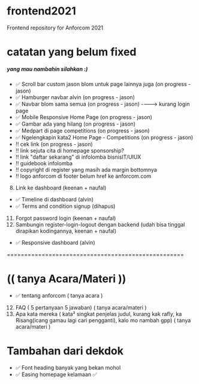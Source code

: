 # frontend2021
Frontend repository for Anforcom 2021 

# catatan yang belum fixed
##### yang mau nambahin silahkan :)
- :white_check_mark: Scroll bar custom jason blom untuk page lainnya juga (on progress - jason)
- :white_check_mark: Hamburger navbar alvin (on progress  - jason) 
- :white_check_mark: Navbar blom sama semua (on progress  - jason) ----> kurang login page
- :white_check_mark: Mobile Responsive Home Page (on progress  - jason) 
- :white_check_mark: Gambar ada yang hilang (on progress  - jason) 
- :white_check_mark: Medpart di page competitions (on progress  - jason) 
- :white_check_mark: Ngelengkapin kata2 Home Page - Competitions (on progress  - jason)
- :bangbang: cek link (on progress  - jason)
- :bangbang: link sejuta cita di homepage sponsorship?
- :bangbang: link "daftar sekarang" di infolomba bisnisIT/UIUX
- :bangbang: guidebook infolomba
- :bangbang: copyright di register yang masih ada margin bottomnya
- :bangbang: logo anforcom di footer belum href ke anforcom.com
8. Link ke dashboard (keenan + naufal)
- :white_check_mark: Timeline di dashboard (alvin)
- :white_check_mark: Terms and condition signup (dihapus)
11. Forgot password login (keenan + naufal)
12. Sambungin register-login-logout dengan backend (udah bisa tinggal dirapikan kodingannya, keenan + naufal) 
- :white_check_mark: Responsive dashboard (alvin)

===================================================
# (( tanya Acara/Materi ))

- :white_check_mark: tentang anforcom ( tanya acara )
12. FAQ ( 5 pertanyaan 5 jawaban) ( tanya acara/materi )
13. Apa kata mereka ( kata² singkat penjelas judul, kurang kak rafly, ka Risang(icang gamau lagi cari pengganti), kalo mo nambah gpp) ( tanya acara/materi )

# Tambahan dari dekdok
- :white_check_mark: Font heading banyak yang bekan mohol
- :white_check_mark: Easing homepage kelamaan :white_check_mark:
